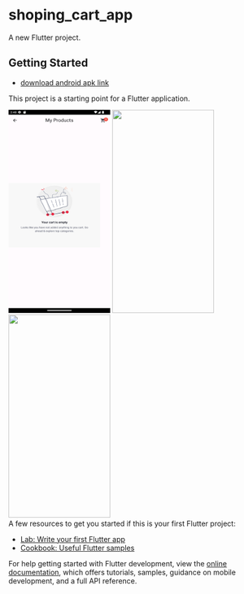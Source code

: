 # shoping_cart_app

A new Flutter project.

## Getting Started
- [ download android apk link ](https://drive.google.com/file/d/17jOyRgjY_S9TgOkKmvcku4dJaFrkyKd6/view?usp=sharing)

This project is a starting point for a Flutter application.

<div class="photo-gallery">
    <img src="https://github.com/gauravkakad1/Flutter-Shopping-Cart-App-SqfLite/blob/47543b154326ad9be4bac37c91061194d8525a89/images/3.png" style="width:200px; height:400px;">
    <img src="https://github.com/gauravkakad1/Flutter-CameraApp-With-Custom-PhotoManager/blob/503cceebcf3448c86197edd658205367991b0d2d/lib/images/2.jpg" style="width:200px; height:400px;">
    <img src="https://github.com/gauravkakad1/Flutter-CameraApp-With-Custom-PhotoManager/blob/503cceebcf3448c86197edd658205367991b0d2d/lib/images/3.jpg" style="width:200px; height:400px;">
</div>
A few resources to get you started if this is your first Flutter project:

- [Lab: Write your first Flutter app](https://docs.flutter.dev/get-started/codelab)
- [Cookbook: Useful Flutter samples](https://docs.flutter.dev/cookbook)

For help getting started with Flutter development, view the
[online documentation](https://docs.flutter.dev/), which offers tutorials,
samples, guidance on mobile development, and a full API reference.
